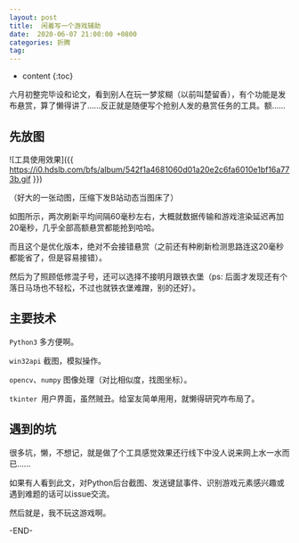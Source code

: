 ```yaml
---
layout: post
title:  闲着写一个游戏辅助
date:  2020-06-07 21:00:00 +0800
categories: 折腾
tag: 
---
```


* content
{:toc}


六月初整完毕设和论文，看到别人在玩一梦浆糊（以前叫楚留香），有个功能是发布悬赏，算了懒得讲了......反正就是随便写个抢别人发的悬赏任务的工具。额......

## 先放图

![工具使用效果]({{ https://i0.hdslb.com/bfs/album/542f1a4681060d01a20e2c6fa6010e1bf16a773b.gif }})

（好大的一张动图，压缩下发B站动态当图床了）

如图所示，两次刷新平均间隔60毫秒左右，大概就数据传输和游戏渲染延迟再加20毫秒，几乎全部高额悬赏都能抢到哈哈。

而且这个是优化版本，绝对不会接错悬赏（之前还有种刷新检测思路连这20毫秒都能省了，但是容易接错）。

然后为了照顾低修混子号，还可以选择不接明月跟铁衣堡（ps: 后面才发现还有个落日马场也不轻松，不过也就铁衣堡难蹭，别的还好）。



## 主要技术

`Python3` 多方便啊。

`win32api` 截图，模拟操作。

`opencv`、`numpy` 图像处理（对比相似度，找图坐标）。

`tkinter `用户界面，虽然贼丑。给室友简单用用，就懒得研究咋布局了。



## 遇到的坑

很多坑，懒，不想记，就是做了个工具感觉效果还行线下中没人说来网上水一水而已......

如果有人看到此文，对Python后台截图、发送键鼠事件、识别游戏元素感兴趣或遇到难题的话可以issue交流。

然后就是，我不玩这游戏啊。



-END-